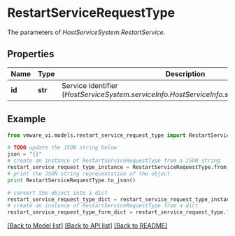 # RestartServiceRequestType

The parameters of *HostServiceSystem.RestartService*. 

## Properties
Name | Type | Description | Notes
------------ | ------------- | ------------- | -------------
**id** | **str** | Service identifier (*HostServiceSystem.serviceInfo*.*HostServiceInfo.service*.*HostService.key*).  | 

## Example

```python
from vmware_vi.models.restart_service_request_type import RestartServiceRequestType

# TODO update the JSON string below
json = "{}"
# create an instance of RestartServiceRequestType from a JSON string
restart_service_request_type_instance = RestartServiceRequestType.from_json(json)
# print the JSON string representation of the object
print RestartServiceRequestType.to_json()

# convert the object into a dict
restart_service_request_type_dict = restart_service_request_type_instance.to_dict()
# create an instance of RestartServiceRequestType from a dict
restart_service_request_type_form_dict = restart_service_request_type.from_dict(restart_service_request_type_dict)
```
[[Back to Model list]](../README.md#documentation-for-models) [[Back to API list]](../README.md#documentation-for-api-endpoints) [[Back to README]](../README.md)


